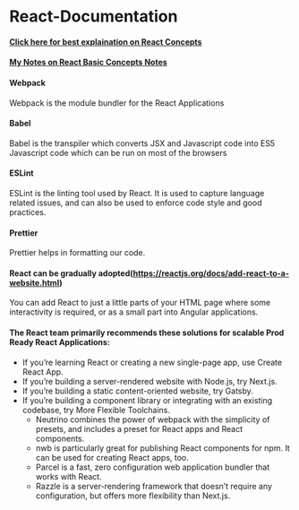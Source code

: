 # React-Documentation

#### [Click here for best explaination on React Concepts](https://reactjs.org/docs/thinking-in-react.html)

#### [My Notes on React Basic Concepts Notes](/REACT-BASIC-CONCEPTS.MD)

#### Webpack
Webpack is the module bundler for the React Applications

#### Babel 
Babel is the transpiler which converts JSX and Javascript code into ES5 Javascript code which can be run on most of the browsers

#### ESLint 
ESLint is the linting tool used by React. It is used to capture language related issues, and can also be used to enforce code style and good practices.

#### Prettier
Prettier helps in formatting our code.

#### React can be gradually adopted(https://reactjs.org/docs/add-react-to-a-website.html)
You can add React to just a little parts of your HTML page where some interactivity is required, or as a small part into Angular applications.

#### The React team primarily recommends these solutions for scalable Prod Ready React Applications:
- If you’re learning React or creating a new single-page app, use Create React App.
- If you’re building a server-rendered website with Node.js, try Next.js.
- If you’re building a static content-oriented website, try Gatsby.
- If you’re building a component library or integrating with an existing codebase, try More Flexible Toolchains.
    - Neutrino combines the power of webpack with the simplicity of presets, and includes a preset for React apps and React components.
    - nwb is particularly great for publishing React components for npm. It can be used for creating React apps, too.
    - Parcel is a fast, zero configuration web application bundler that works with React.
    - Razzle is a server-rendering framework that doesn’t require any configuration, but offers more flexibility than Next.js.


